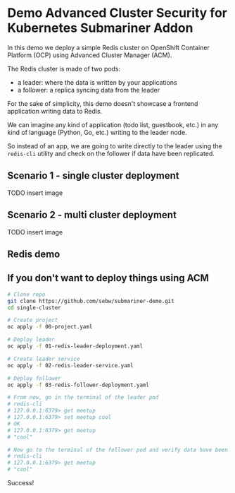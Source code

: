 # Demo Advanced Cluster Security for Kubernetes Submariner Addon

In this demo we deploy a simple Redis cluster on OpenShift Container Platform (OCP) using Advanced Cluster Manager (ACM).

The Redis cluster is made of two pods:

- a leader: where the data is written by your applications
- a follower: a replica syncing data from the leader

For the sake of simplicity, this demo doesn't showcase a frontend application writing data to Redis.

We can imagine any kind of application (todo list, guestbook, etc.) in any kind of language (Python, Go, etc.) writing to the leader node.

So instead of an app, we are going to write directly to the leader using the `redis-cli` utility and check on the follower if data have been replicated.

## Scenario 1 - single cluster deployment

TODO insert image

## Scenario 2 - multi cluster deployment

TODO insert image

## Redis demo



## If you don't want to deploy things using ACM

```bash
# Clone repo
git clone https://github.com/sebw/submariner-demo.git
cd single-cluster

# Create project
oc apply -f 00-project.yaml

# Deploy leader
oc apply -f 01-redis-leader-deployment.yaml

# Create leader service
oc apply -f 02-redis-leader-service.yaml

# Deploy follower
oc apply -f 03-redis-follower-deployment.yaml

# From now, go in the terminal of the leader pod
# redis-cli
# 127.0.0.1:6379> get meetup
# 127.0.0.1:6379> set meetup cool
# OK
# 127.0.0.1:6379> get meetup
# "cool"

# Now go to the terminal of the follower pod and verify data have been replicated
# redis-cli
# 127.0.0.1:6379> get meetup
# "cool"
```

Success!